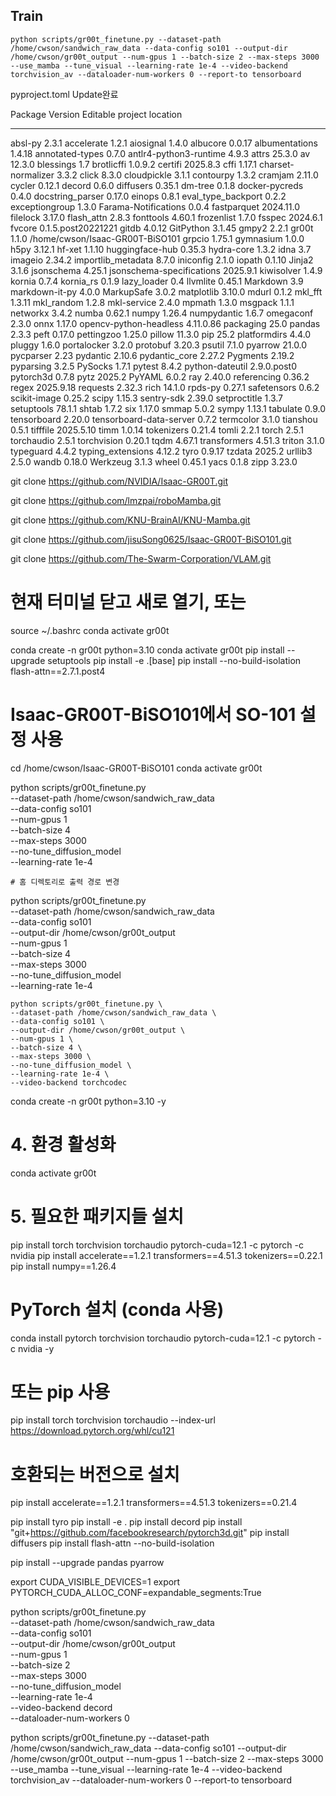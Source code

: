 
## Train

```
python scripts/gr00t_finetune.py --dataset-path /home/cwson/sandwich_raw_data --data-config so101 --output-dir /home/cwson/gr00t_output --num-gpus 1 --batch-size 2 --max-steps 3000 --use_mamba --tune_visual --learning-rate 1e-4 --video-backend torchvision_av --dataloader-num-workers 0 --report-to tensorboard
```


pyproject.toml  Update완료

Package                   Version            Editable project location
------------------------- ------------------ -------------------------------
absl-py                   2.3.1
accelerate                1.2.1
aiosignal                 1.4.0
albucore                  0.0.17
albumentations            1.4.18
annotated-types           0.7.0
antlr4-python3-runtime    4.9.3
attrs                     25.3.0
av                        12.3.0
blessings                 1.7
brotlicffi                1.0.9.2
certifi                   2025.8.3
cffi                      1.17.1
charset-normalizer        3.3.2
click                     8.3.0
cloudpickle               3.1.1
contourpy                 1.3.2
cramjam                   2.11.0
cycler                    0.12.1
decord                    0.6.0
diffusers                 0.35.1
dm-tree                   0.1.8
docker-pycreds            0.4.0
docstring_parser          0.17.0
einops                    0.8.1
eval_type_backport        0.2.2
exceptiongroup            1.3.0
Farama-Notifications      0.0.4
fastparquet               2024.11.0
filelock                  3.17.0
flash_attn                2.8.3
fonttools                 4.60.1
frozenlist                1.7.0
fsspec                    2024.6.1
fvcore                    0.1.5.post20221221
gitdb                     4.0.12
GitPython                 3.1.45
gmpy2                     2.2.1
gr00t                     1.1.0              /home/cwson/Isaac-GR00T-BiSO101
grpcio                    1.75.1
gymnasium                 1.0.0
h5py                      3.12.1
hf-xet                    1.1.10
huggingface-hub           0.35.3
hydra-core                1.3.2
idna                      3.7
imageio                   2.34.2
importlib_metadata        8.7.0
iniconfig                 2.1.0
iopath                    0.1.10
Jinja2                    3.1.6
jsonschema                4.25.1
jsonschema-specifications 2025.9.1
kiwisolver                1.4.9
kornia                    0.7.4
kornia_rs                 0.1.9
lazy_loader               0.4
llvmlite                  0.45.1
Markdown                  3.9
markdown-it-py            4.0.0
MarkupSafe                3.0.2
matplotlib                3.10.0
mdurl                     0.1.2
mkl_fft                   1.3.11
mkl_random                1.2.8
mkl-service               2.4.0
mpmath                    1.3.0
msgpack                   1.1.1
networkx                  3.4.2
numba                     0.62.1
numpy                     1.26.4
numpydantic               1.6.7
omegaconf                 2.3.0
onnx                      1.17.0
opencv-python-headless    4.11.0.86
packaging                 25.0
pandas                    2.3.3
peft                      0.17.0
pettingzoo                1.25.0
pillow                    11.3.0
pip                       25.2
platformdirs              4.4.0
pluggy                    1.6.0
portalocker               3.2.0
protobuf                  3.20.3
psutil                    7.1.0
pyarrow                   21.0.0
pycparser                 2.23
pydantic                  2.10.6
pydantic_core             2.27.2
Pygments                  2.19.2
pyparsing                 3.2.5
PySocks                   1.7.1
pytest                    8.4.2
python-dateutil           2.9.0.post0
pytorch3d                 0.7.8
pytz                      2025.2
PyYAML                    6.0.2
ray                       2.40.0
referencing               0.36.2
regex                     2025.9.18
requests                  2.32.3
rich                      14.1.0
rpds-py                   0.27.1
safetensors               0.6.2
scikit-image              0.25.2
scipy                     1.15.3
sentry-sdk                2.39.0
setproctitle              1.3.7
setuptools                78.1.1
shtab                     1.7.2
six                       1.17.0
smmap                     5.0.2
sympy                     1.13.1
tabulate                  0.9.0
tensorboard               2.20.0
tensorboard-data-server   0.7.2
termcolor                 3.1.0
tianshou                  0.5.1
tifffile                  2025.5.10
timm                      1.0.14
tokenizers                0.21.4
tomli                     2.2.1
torch                     2.5.1
torchaudio                2.5.1
torchvision               0.20.1
tqdm                      4.67.1
transformers              4.51.3
triton                    3.1.0
typeguard                 4.4.2
typing_extensions         4.12.2
tyro                      0.9.17
tzdata                    2025.2
urllib3                   2.5.0
wandb                     0.18.0
Werkzeug                  3.1.3
wheel                     0.45.1
yacs                      0.1.8
zipp                      3.23.0


git clone https://github.com/NVIDIA/Isaac-GR00T.git

git clone https://github.com/lmzpai/roboMamba.git

git clone https://github.com/KNU-BrainAI/KNU-Mamba.git

git clone https://github.com/jisuSong0625/Isaac-GR00T-BiSO101.git

git clone https://github.com/The-Swarm-Corporation/VLAM.git




# 현재 터미널 닫고 새로 열기, 또는
source ~/.bashrc
conda activate gr00t


conda create -n gr00t python=3.10
conda activate gr00t
pip install --upgrade setuptools
pip install -e .[base]
pip install --no-build-isolation flash-attn==2.7.1.post4 






# Isaac-GR00T-BiSO101에서 SO-101 설정 사용
cd /home/cwson/Isaac-GR00T-BiSO101
conda activate gr00t

python scripts/gr00t_finetune.py \
    --dataset-path /home/cwson/sandwich_raw_data \
    --data-config so101 \
    --num-gpus 1 \
    --batch-size 4 \
    --max-steps 3000 \
    --no-tune_diffusion_model \
    --learning-rate 1e-4


    # 홈 디렉토리로 출력 경로 변경
python scripts/gr00t_finetune.py \
    --dataset-path /home/cwson/sandwich_raw_data \
    --data-config so101 \
    --output-dir /home/cwson/gr00t_output \
    --num-gpus 1 \
    --batch-size 4 \
    --max-steps 3000 \
    --no-tune_diffusion_model \
    --learning-rate 1e-4




    python scripts/gr00t_finetune.py \
    --dataset-path /home/cwson/sandwich_raw_data \
    --data-config so101 \
    --output-dir /home/cwson/gr00t_output \
    --num-gpus 1 \
    --batch-size 4 \
    --max-steps 3000 \
    --no-tune_diffusion_model \
    --learning-rate 1e-4 \
    --video-backend torchcodec







conda create -n gr00t python=3.10 -y
# 4. 환경 활성화
conda activate gr00t
# 5. 필요한 패키지들 설치
pip install torch torchvision torchaudio pytorch-cuda=12.1 -c pytorch -c nvidia
pip install accelerate==1.2.1 transformers==4.51.3 tokenizers==0.22.1
pip install numpy==1.26.4
# PyTorch 설치 (conda 사용)
conda install pytorch torchvision torchaudio pytorch-cuda=12.1 -c pytorch -c nvidia -y
# 또는 pip 사용
pip install torch torchvision torchaudio --index-url https://download.pytorch.org/whl/cu121
# 호환되는 버전으로 설치
pip install accelerate==1.2.1 transformers==4.51.3 tokenizers==0.21.4

pip install tyro
pip install -e .
pip install decord
pip install "git+https://github.com/facebookresearch/pytorch3d.git"
pip install diffusers
pip install flash-attn --no-build-isolation

pip install --upgrade pandas pyarrow





export CUDA_VISIBLE_DEVICES=1
export PYTORCH_CUDA_ALLOC_CONF=expandable_segments:True

python scripts/gr00t_finetune.py \
    --dataset-path /home/cwson/sandwich_raw_data \
    --data-config so101 \
    --output-dir /home/cwson/gr00t_output \
    --num-gpus 1 \
    --batch-size 2 \
    --max-steps 3000 \
    --no-tune_diffusion_model \
    --learning-rate 1e-4 \
    --video-backend decord \
    --dataloader-num-workers 0





python scripts/gr00t_finetune.py --dataset-path /home/cwson/sandwich_raw_data --data-config so101 --output-dir /home/cwson/gr00t_output --num-gpus 1 --batch-size 2 --max-steps 3000 --use_mamba --tune_visual --learning-rate 1e-4 --video-backend torchvision_av --dataloader-num-workers 0 --report-to tensorboard